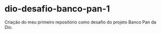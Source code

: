 # dio-desafio-banco-pan-1
Criação do meu primeiro repositório como desafio do projeto Banco Pan da Dio.
